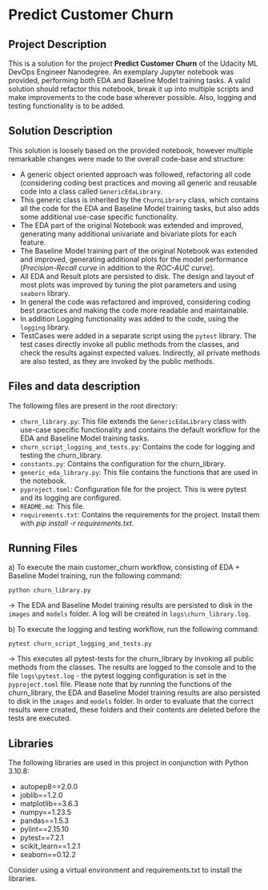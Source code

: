 # Predict Customer Churn

## Project Description

This is a solution for the project **Predict Customer Churn** of the Udacity ML DevOps Engineer Nanodegree. An exemplary Jupyter notebook was provided, performing both EDA and Baseline Model training tasks. A valid solution should refactor this notebook, break it up into multiple scripts and make improvements to the code base wherever possible. Also, logging and testing functionality is to be added.

## Solution Description

This solution is loosely based on the provided notebook, however multiple remarkable changes were made to the overall code-base and structure:

- A generic object oriented approach was followed, refactoring all code (considering coding best practices and moving all generic and reusable code into a class called `GenericEdaLibrary`.
- This generic class is inherited by the `ChurnLibrary` class, which contains all the code for the EDA and Baseline Model training tasks, but also adds some additional use-case specific functionality.
- The EDA part of the original Notebook was extended and improved, generating many additional univariate and bivariate plots for each feature.
- The Baseline Model training part of the original Notebook was extended and improved, generating additional plots for the model performance (*Precision-Recall curve* in addition to the *ROC-AUC curve*).
- All EDA and Result plots are persisted to disk. The design and layout of most plots was improved by tuning the plot parameters and using `seaborn` library.
- In general the code was refactored and improved, considering coding best practices and making the code more readable and maintainable.
- In addition Logging functionality was added to the code, using the `logging` library.
- TestCases were added in a separate script using the `pytest` library. The test cases directly invoke all public methods from the classes, and check the results against expected values. Indirectly, all private methods are also tested, as they are invoked by the public methods.

## Files and data description

The following files are present in the root directory:

- `churn_library.py`: This file extends the `GenericEdaLibrary` class with use-case specific functionality and contains the default workflow for the EDA and Baseline Model training tasks.
- `churn_script_logging_and_tests.py`: Contains the code for logging and testing the churn_library.
- `constants.py`: Contains the configuration for the churn_library.
- `generic_eda_library.py`: This file contains the functions that are used in the notebook.
- `pyproject.toml`: Configuration file for the project. This is were pytest and its logging are configured.
- `README.md`: This file.
- `requirements.txt`: Contains the requirements for the project. Install them with *pip install -r requirements.txt*.

## Running Files

a) To execute the main customer_churn workflow, consisting of EDA + Baseline Model training, run the following command:

    python churn_library.py

→ The EDA and Baseline Model training results are persisted to disk in the `images` and `models` folder. A log will be created in `logs\churn_library.log`.

b) To execute the logging and testing workflow, run the following command:

    pytest churn_script_logging_and_tests.py

→ This executes all pytest-tests for the churn_library by invoking all public methods from the classes. The results are logged to the console and to the file `logs\pytest.log` - the pytest logging configuration is set in the `pyproject.toml` file. Please note that by running the functions of the churn_library, the EDA and Baseline Model training results are also persisted to disk in the `images` and `models` folder. In order to evaluate that the correct results were created, these folders and their contents are deleted before the tests are executed.

## Libraries

The following libraries are used in this project in conjunction with Python 3.10.8:

- autopep8==2.0.0
- joblib==1.2.0
- matplotlib==3.6.3
- numpy==1.23.5
- pandas==1.5.3
- pylint==2.15.10
- pytest==7.2.1
- scikit_learn==1.2.1
- seaborn==0.12.2

Consider using a virtual environment and requirements.txt to install the libraries.